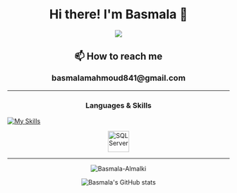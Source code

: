  <h1 align="center">Hi there! I'm Basmala 👋</h1>

<p align="center">
  <img src="https://user-images.githubusercontent.com/74038190/225813708-98b745f2-7d22-48cf-9150-083f1b00d6c9.gif" />
</p>
 
<h2 align="center">📫 How to reach me</h2>
<p align="center" style="font-size:18px;">
  <strong>basmalamahmoud841@gmail.com</strong>
</p>

---

<h3 align="center">Languages & Skills</h3>

[![My Skills](https://skillicons.dev/icons?i=cpp,py,java,js,nodejs,express,django,react,html,css,mongodb,sklearn,sqlite)](https://skillicons.dev)
<p align="center">
  <img src="https://cdn.jsdelivr.net/gh/devicons/devicon/icons/microsoftsqlserver/microsoftsqlserver-plain.svg" width="48" height="48" title="SQL Server"/>
</p>

---

<p align="center">
  <img src="https://github-readme-stats.vercel.app/api/top-langs?username=Basmala-Almalki&show_icons=true&locale=en&layout=compact&theme=nightowl" alt="Basmala-Almalki" />
</p>

<p align="center">
  <img src="https://github-readme-stats.vercel.app/api?username=Basmala-Almalki&theme=nightowl&show_icons=true" alt="Basmala's GitHub stats" />
</p>
